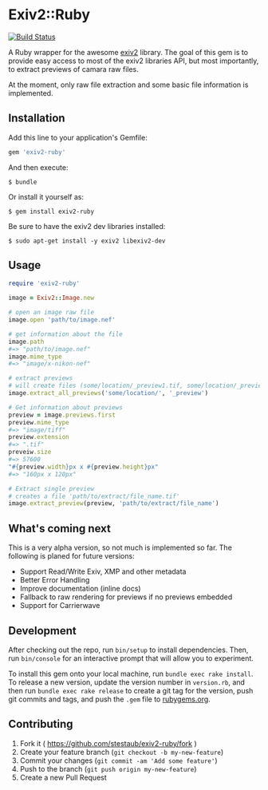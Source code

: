# Exiv2::Ruby
[![Build Status](https://travis-ci.org/stestaub/exiv2-ruby.svg?branch=master)](https://travis-ci.org/stestaub/exiv2-ruby)

A Ruby wrapper for the awesome [exiv2](http://www.exiv2.org/) library. The goal of this gem is to provide easy access to most of the exiv2 libraries API,
but most importantly, to extract previews of camara raw files.

At the moment, only raw file extraction and some basic file information is implemented.

## Installation

Add this line to your application's Gemfile:

```ruby
gem 'exiv2-ruby'
```

And then execute:

    $ bundle

Or install it yourself as:

    $ gem install exiv2-ruby

Be sure to have the exiv2 dev libraries installed:

    $ sudo apt-get install -y exiv2 libexiv2-dev

## Usage
```ruby
require 'exiv2-ruby'

image = Exiv2::Image.new

# open an image raw file
image.open 'path/to/image.nef'

# get information about the file
image.path
#=> "path/to/image.nef"
image.mime_type
#=> "image/x-nikon-nef"

# extract previews
# will create files (some/location/_preview1.tif, some/location/_preview2.jpg, ...)
image.extract_all_previews('some/location/', '_preview')

# Get information about previews
preview = image.previews.first
preview.mime_type
#=> "image/tiff"
preview.extension
#=> ".tif"
preveiw.size
#=> 57600
"#{preview.width}px x #{preview.height}px"
#=> "160px x 120px"

# Extract single preview
# creates a file 'path/to/extract/file_name.tif'
image.extract_preview(preview, 'path/to/extract/file_name')
```

## What's coming next
This is a very alpha version, so not much is implemented so far. The following is planed for future versions:

* Support Read/Write Exiv, XMP and other metadata
* Better Error Handling
* Improve documentation (inline docs)
* Fallback to raw rendering for previews if no previews embedded
* Support for Carrierwave

## Development

After checking out the repo, run `bin/setup` to install dependencies. Then, run `bin/console` for an interactive prompt that will allow you to experiment.

To install this gem onto your local machine, run `bundle exec rake install`. To release a new version, update the version number in `version.rb`, and then run `bundle exec rake release` to create a git tag for the version, push git commits and tags, and push the `.gem` file to [rubygems.org](https://rubygems.org).

## Contributing

1. Fork it ( https://github.com/stestaub/exiv2-ruby/fork )
2. Create your feature branch (`git checkout -b my-new-feature`)
3. Commit your changes (`git commit -am 'Add some feature'`)
4. Push to the branch (`git push origin my-new-feature`)
5. Create a new Pull Request

